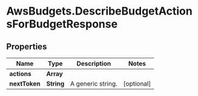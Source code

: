 # AwsBudgets.DescribeBudgetActionsForBudgetResponse

## Properties

Name | Type | Description | Notes
------------ | ------------- | ------------- | -------------
**actions** | **Array** |  | 
**nextToken** | **String** |  A generic string. | [optional] 


